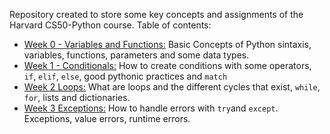 Repository created to store some key concepts and assignments of the Harvard CS50-Python course. Table of contents:

- [Week 0 - Variables and Functions:](Week%200%20Variables) Basic Concepts of Python sintaxis, variables, functions, parameters and some data types.
- [Week 1 - Conditionals:](Week%201%20Conditionals) How to create conditions with some operators, `if`, `elif`, `else`, good pythonic practices and `match`
- [Week 2 Loops:](Week%202%20Loops) What are loops and the different cycles that exist, `while`, `for`, lists and dictionaries.
- [Week 3 Exceptions:](Week%203%20Exceptions) How to handle errors with `try`and `except`. Exceptions, value errors, runtime errors.